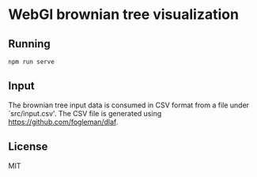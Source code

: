 # WebGl brownian tree visualization

## Running

```
npm run serve
```

## Input

The brownian tree input data is consumed in CSV format from a file under `src/input.csv'.
The CSV file is generated using https://github.com/fogleman/dlaf.

## License

MIT